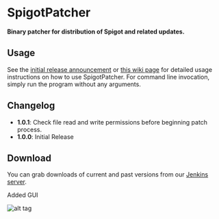 SpigotPatcher
=============

**Binary patcher for distribution of Spigot and related updates.**

Usage
-----
See the [initial release announcement](http://www.spigotmc.org/threads/29091/) or [this wiki page](http://www.spigotmc.org/wiki/spigot-patcher/) for detailed usage instructions on how to use SpigotPatcher. For command line invocation, simply run the program without any arguments.

Changelog
---------

* **1.0.1**: Check file read and write permissions before beginning patch process. 
* **1.0.0**: Initial Release

Download
--------
You can grab downloads of current and past versions from our [Jenkins server](http://ci.md-5.net/job/SpigotPatcher/).

Added GUI

![alt tag](http://i.gyazo.com/507718263e3d5a3052d51e0c583f8c44.png)

